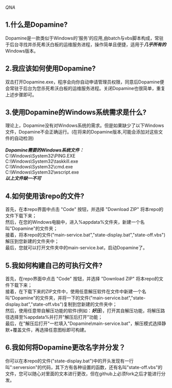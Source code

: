 *QNA*

1.什么是Dopamine?
-
Dopamine是一款类似于Windows的'服务'的应用,由batch与vbs脚本构成，常驻于后台寻找并杀死希沃白板的运维服务进程，操作简单且便捷，适用于***几乎所有的***Windows版本。

2.我应该如何使用Dopamine?
-
双击打开Dopamine.exe，程序会向你自动申请管理员权限，同意后Dopamine便会常驻于后台为您杀死希沃白板的运维服务进程。关闭Dopamine也很简单，重复上述步骤即可。

3.使用Dopamine的Windows系统需求是什么?
-
理论上，Dopamine没有对Windows系统的需求。但是如果缺少了以下Windows文件，Dopamine不会正确运行。(在将来的Dopamine版本,可能会添加对这些文件的自动检测)<br><br>
***Dopamine需要的Windows系统文件：***<br>
C:\Windows\System32\PING.EXE<br>
C:\Windows\System32\taskkill.exe<br>
C:\Windows\System32\cmd.exe<br>
C:\Windows\System32\wscript.exe<br>
***以上文件缺一不可***

4.如何使用该repo的文件?
-
首先，在本repo界面中点击 "Code" 按钮，并选择 "Download ZIP" 将本repo的文件下载下来；<br>
然后，在您的Windows电脑中，进入%appdata%文件夹，新建一个名叫"Dopamine"的文件夹；<br>
接着，将本repo的文件("main-service.bat","state-display.bat","state-off.vbs")解压到您新建的文件夹中；<br>
最后，您就可以打开文件夹中的main-service.bat，启动Dopamine了。<br>

5.我如何构建自己的可执行文件?
-
首先，在repo界面中点击 "Code" 按钮，并选择 "Download ZIP" 将本repo的文件下载下来；<br>
接着，在下载下来的ZIP文件中，使用任意解压软件在文件中新建一个名叫"Dopamine"的文件夹，并将一下的文件("main-service.bat","state-display.bat","state-off.vbs")复制到您新建的文件夹中；<br>
然后，使用任意带自解压功能的软件(例如：***好压***)，打开其自解压功能，将解压路径选择至%appdata%并打开"解压后打开"功能；<br>
最后，在"解压后打开"一栏填入"Dopamine\main-service.bat"，解压模式选择静默+覆盖文件，再选择任意图标即可构建。<br>

6.我如何将Dopamine更改名字并分发？
-
你可以在本repo的文件("state-display.bat")中的开头发现有一行叫":serversion"的代码，其下方有各种设置的函数，还有名叫"state-off.vbs"的文件，您可以随心对里面的文本进行更改，但在github上必须fork之后才能进行分发。 
